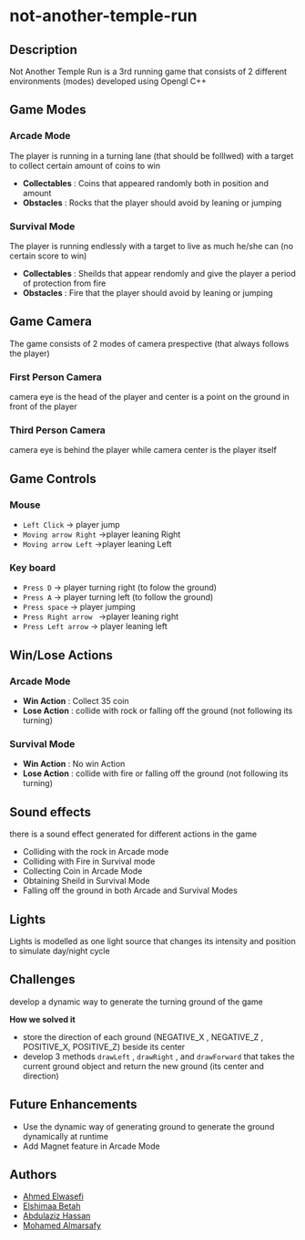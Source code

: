 # not-another-temple-run
## Description 
Not Another Temple Run is a 3rd running game that consists of 2 different environments (modes) developed using Opengl C++ 

## Game Modes 
### Arcade Mode
The player is running in a turning lane (that should be folllwed) with a target to collect certain amount of coins to win 
- **Collectables** : Coins that appeared randomly both in position and amount 
- **Obstacles** : Rocks that the player should avoid by leaning or jumping
### Survival Mode
The player is running endlessly with a target to live as much he/she can (no certain score to win)
- **Collectables** : Sheilds that appear rendomly and give the player a period of protection from fire
- **Obstacles** : Fire that the player should avoid by leaning or jumping

## Game Camera
The game consists of 2 modes of camera prespective (that always follows the player) 
### First Person Camera 
camera eye is the head of the player and center is a point on the ground in front of the player 
### Third Person Camera
camera eye is behind the player while camera center is the player itself

## Game Controls
### Mouse 
- `Left Click` &rarr; player jump
- `Moving arrow Right` &rarr;player leaning Right  
- `Moving arrow Left` &rarr;player leaning Left 
### Key board
- `Press D` &rarr; player turning right (to folow the ground)
- `Press A` &rarr; player turning left (to follow the ground)
- `Press space` &rarr; player jumping
- `Press Right arrow ` &rarr;player leaning right
- `Press Left arrow` &rarr; player leaning left


## Win/Lose Actions
### Arcade Mode
- **Win Action** : Collect 35 coin 
- **Lose Action** : collide with rock or falling off the ground (not following its turning)
### Survival Mode
- **Win Action** : No win Action 
- **Lose Action** : collide with fire or falling off the ground (not following its turning)

## Sound effects 
there is a sound effect generated for different actions in the game 
- Colliding with the rock in Arcade mode
- Colliding with Fire in Survival mode
- Collecting Coin in Arcade Mode
- Obtaining Sheild in Survival Mode
- Falling off the ground in both Arcade and Survival Modes

## Lights
Lights is modelled as one light source that changes its intensity and position to simulate day/night cycle

## Challenges 
develop a dynamic way to generate the turning ground of the game 

**How we solved it** 
- store the direction of each ground (NEGATIVE_X , NEGATIVE_Z , POSITIVE_X, POSITIVE_Z) beside its center
- develop 3 methods `drawLeft` , `drawRight` , and `drawForward`  that takes the current ground object and return the new ground (its center and direction)

## Future Enhancements
- Use the dynamic way of generating ground to generate the ground dynamically at runtime
- Add Magnet feature in Arcade Mode

## Authors 
-   [Ahmed Elwasefi](https://github.com/Ahmad45123)
-   [Elshimaa Betah](https://www.github.com/ShimaaBetah)
-   [Abdulaziz Hassan](https://github.com/Abdulaziz-Hassan)
-   [Mohamed Almarsafy](https://github.com/mokhallid80)

